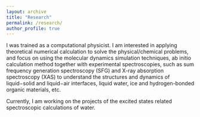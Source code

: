 ```yaml
---
layout: archive
title: "Research"
permalink: /research/
author_profile: true
---
```


I was trained as a computational physicist. I am interested in applying theoretical numerical calculation to solve the physical/chemical problems, and focus on using the molecular dynamics simulation techniques, ab initio calculation method together with experimental spectroscopies, such as sum frequency generation spectroscopy (SFG) and X-ray absorption spectroscopy (XAS) to understand the structures and dynamics of liquid−solid and liquid−air interfaces, liquid water, ice and hydrogen-bonded organic materials, etc.

Currently, I am working on the projects of the excited states related spectroscopic calculations of water. 

